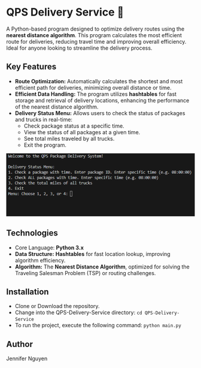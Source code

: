 # QPS Delivery Service  🚚
A Python-based program designed to optimize delivery routes using the **nearest distance algorithm**. This program calculates the most efficient route for deliveries, reducing travel time and improving overall efficiency. Ideal for anyone looking to streamline the delivery process.

## Key Features
- **Route Optimization:** Automatically calculates the shortest and most efficient path for deliveries, minimizing overall distance or time.
- **Efficient Data Handling:** The program utilizes **hashtables** for fast storage and retrieval of delivery locations, enhancing the performance of the nearest distance algorithm.
- **Delivery Status Menu:** Allows users to check the status of packages and trucks in real-time:
  - Check package status at a specific time.
  - View the status of all packages at a given time.
  - See total miles traveled by all trucks.
  - Exit the program.

![CLI Demo](images/cli-demo.png)

## Technologies
- Core Language: **Python 3.x**
- **Data Structure:** **Hashtables** for fast location lookup, improving algorithm efficiency.
- **Algorithm:** The **Nearest Distance Algorithm**, optimized for solving the Traveling Salesman Problem (TSP) or routing challenges.

## Installation
- Clone or Download the repository.
- Change into the QPS-Delivery-Service directory: `cd QPS-Delivery-Service`
- To run the project, execute the following command: `python main.py`

## Author
Jennifer Nguyen